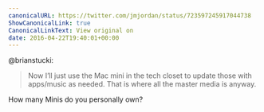 ```yaml
---
canonicalURL: https://twitter.com/jmjordan/status/723597245917044738
ShowCanonicalLink: true
CanonicalLinkText: View original on
date: 2016-04-22T19:40:01+00:00
---
```

@brianstucki:

> Now I’ll just use the Mac mini in the tech closet to update those with apps/music as needed. That is where all the master media is anyway.

How many Minis do you personally own?
